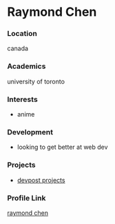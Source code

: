 # Raymond Chen

### Location

canada

### Academics

university of toronto

### Interests

- anime

### Development

- looking to get better at web dev

### Projects

- [devpost projects](devpost.com/sizbei) 

### Profile Link

[raymond chen](github.com/sizbei)
